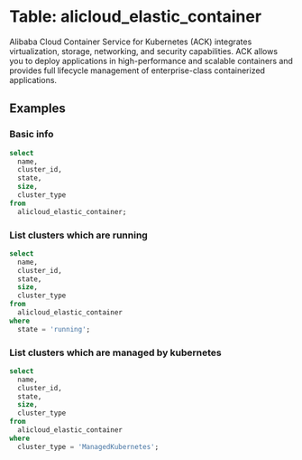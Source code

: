 # Table: alicloud_elastic_container

Alibaba Cloud Container Service for Kubernetes (ACK) integrates virtualization, storage, networking, and security capabilities. ACK allows you to deploy applications in high-performance and scalable containers and provides full lifecycle management of enterprise-class containerized applications.

## Examples

### Basic info

```sql
select
  name,
  cluster_id,
  state,
  size,
  cluster_type
from
  alicloud_elastic_container;
```

### List clusters which are running

```sql
select
  name,
  cluster_id,
  state,
  size,
  cluster_type
from
  alicloud_elastic_container
where
  state = 'running';
```

### List clusters which are managed by kubernetes

```sql
select
  name,
  cluster_id,
  state,
  size,
  cluster_type
from
  alicloud_elastic_container
where
  cluster_type = 'ManagedKubernetes';
```
